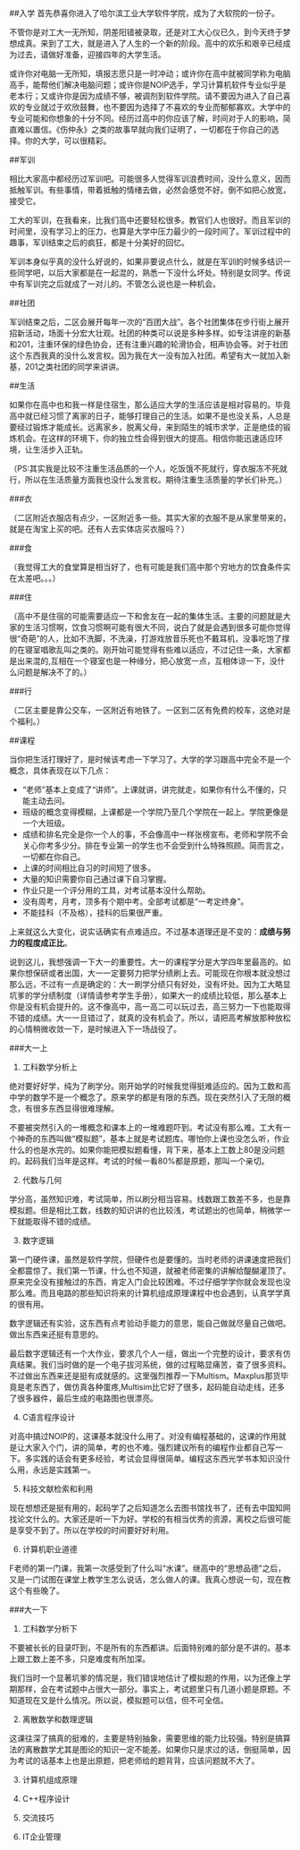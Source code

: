 ##入学
首先恭喜你进入了哈尔滨工业大学软件学院，成为了大软院的一份子。

不管你是对工大一无所知，阴差阳错被录取，还是对工大心仪已久，到今天终于梦想成真。来到了工大，就是进入了人生的一个新的阶段。高中的欢乐和艰辛已经成为过去，请做好准备，迎接四年的大学生活。

或许你对电脑一无所知，填报志愿只是一时冲动；或许你在高中就被同学称为电脑高手，能帮他们解决电脑问题；或许你是NOIP选手，学习计算机软件专业似乎是老本行；又或许你是因为成绩不够，被调剂到软件学院。请不要因为进入了自己喜欢的专业就过于欢欣鼓舞，也不要因为选择了不喜欢的专业而郁郁寡欢。大学中的专业可能和你想象的十分不同。经历过高中的你应该了解，时间对于人的影响，简直难以置信。《伤仲永》之类的故事早就向我们证明了，一切都在于你自己的选择。你的大学，可以很精彩。

##军训

相比大家高中都经历过军训吧。可能很多人觉得军训浪费时间，没什么意义，因而抵触军训。有些事情，带着抵触的情绪去做，必然会感觉不好。倒不如把心放宽，接受它。

工大的军训，在我看来，比我们高中还要轻松很多。教官们人也很好。而且军训的时间里，没有学习上的压力，也算是大学中压力最少的一段时间了。军训过程中的趣事，军训结束之后的疯狂，都是十分美好的回忆。

军训本身似乎真的没什么好说的，如果非要说点什么，就是在军训的时候多结识一些同学吧，以后大家都是在一起混的，熟悉一下没什么坏处。特别是女同学。传说中有军训完之后就成了一对儿的。不管怎么说也是一种机会。


##社团

军训结束之后，二区会展开每年一次的“百团大战”。各个社团集体在步行街上展开招新活动，场面十分宏大壮观。社团的种类可以说是多种多样。如专注讲座的新基和201，注重环保的绿色协会，还有注重兴趣的轮滑协会，相声协会等。对于社团这个东西我真的没什么发言权。因为我在大一没有加入社团。希望有大一就加入新基，201之类社团的同学来讲讲。

##生活

如果你在高中也和我一样是住宿生，那么适应大学的生活应该是相对容易的。毕竟高中就已经习惯了离家的日子，能够打理自己的生活。如果不是也没关系，人总是要经过锻炼才能成长。远离家乡，脱离父母，来到陌生的城市求学，正是绝佳的锻炼机会。在这样的环境下，你的独立性会得到很大的提高。相信你能迅速适应环境，让生活步入正轨。

（PS:其实我是比较不注重生活品质的一个人，吃饭饿不死就行，穿衣服冻不死就行，所以在生活质量方面我也没什么发言权。期待注重生活质量的学长们补充。）   

###衣

（二区附近衣服店有点少，一区附近多一些。其实大家的衣服不是从家里带来的，就是在淘宝上买的吧。还有人去实体店买衣服吗？）

###食

（我觉得工大的食堂算是相当好了，也有可能是我们高中那个穷地方的饮食条件实在太差吧。。。）

###住

（高中不是住宿的可能需要适应一下和舍友在一起的集体生活。主要的问题就是大家的生活习惯啊，饮食习惯啊可能有很大不同，说白了就是会遇到很多可能你觉得很“奇葩”的人，比如不洗脚，不洗澡，打游戏放音乐死也不戴耳机，没事吃饱了撑的在寝室唱歌乱叫之类的。刚开始可能觉得有些难以适应，不过记住一条，大家都是出来混的,互相在一个寝室也是一种缘分，把心放宽一点，互相体谅一下，没什么问题是解决不了的。）

###行

（二区主要是靠公交车，一区附近有地铁了。一区到二区有免费的校车，这绝对是个福利。）

##课程

当你把生活打理好了，是时候该考虑一下学习了。大学的学习跟高中完全不是一个概念，具体表现在以下几点：
* “老师”基本上变成了“讲师”。上课就讲，讲完就走，如果你有什么不懂的，只能主动去问。
* 班级的概念变得模糊，上课都是一个学院乃至几个学院在一起上。学院更像是一个大班级。
* 成绩和排名完全是你一个人的事，不会像高中一样张榜宣布。老师和学院不会关心你考多少分。排在专业第一的学生也不会受到什么特殊照顾。简而言之，一切都在你自己。
* 上课的时间相比自习的时间短了很多。
* 大量的知识需要你自己通过课下自习掌握。
* 作业只是一个评分用的工具，对考试基本没什么帮助。
* 没有周考，月考，顶多有个期中考。全部考试都是“一考定终身”。
* 不能挂科（不及格），挂科的后果很严重。

上来就这么大变化，说实话确实有点难适应。不过基本道理还是不变的：**成绩与努力的程度成正比**。

说到这儿，我想强调一下大一的重要性。大一的课程学分是大学四年里最高的。如果你想保研或者出国，大一一定要努力把学分绩刷上去。可能现在你根本就没想过那么远，不过有一点是确定的：大一刷学分绩只有好处，没有坏处。因为工大略显坑爹的学分绩制度（详情请参考学生手册），如果大一的成绩比较低，那么基本上你是没有机会提升的。这不像高中，高一高二可以玩过去，高三努力一下也能取得不错的成绩。大一一旦错过了，就真的没有机会了。所以，请把高考解放那种放松的心情稍微收敛一下，是时候进入下一场战役了。

###大一上

1. 工科数学分析上

 绝对要好好学，纯为了刷学分。刚开始学的时候我觉得挺难适应的。因为工数和高中学的数学不是一个概念了。原来学的都是有限的东西。现在突然引入了无限的概念，有很多东西显得很难理解。
 
 不要被突然引入的一堆概念和课本上的一堆难题吓到。考试没有那么难。工大有一个神奇的东西叫做“模拟题”，基本上就是考试题库。哪怕你上课也没怎么听，作业什么的也是水完的。如果你能把模拟题看懂，背下来，基本上工数上80是没问题的。起码我们当年是这样。考试的时候一看80%都是原题，那叫一个亲切。

2. 代数与几何

 学分高，虽然知识难，考试简单，所以刷分相当容易。线数跟工数差不多，也是靠模拟题。但是相比工数，线数的知识讲的也比较浅，考试题出的也简单，稍微学一下就能取得不错的成绩。

3. 数字逻辑

 第一门硬件课，虽然是软件学院，但硬件也是要懂的。当时老师的讲课速度把我们全都震惊了。我们第一节课，什么也不知道，就被老师密集的讲解给醍醐灌顶了。原来完全没有接触过的东西，肯定入门会比较困难。不过仔细学学你就会发现也没那么难。而且电路的那些知识将来的计算机组成原理课程中也会遇到，认真学学真的很有用。
 
 数字逻辑还有实验，这东西有点考验动手能力的意思，能自己做就尽量自己做吧。做出东西来还挺有意思的。
 
 最后数字逻辑还有一个大作业，要求几个人一组，做出一个完整的设计，要求有仿真结果。我们当时做的是一个电子拔河系统，做的过程略显痛苦，查了很多资料。不过做出东西来还是挺有成就感的。这里强烈推荐一下Multism。Maxplus那货毕竟是老东西了，做仿真各种蛋疼,Multisim比它好了很多，起码能自动走线，还多了很多器件，最后生成的电路图也很漂亮。

4. C语言程序设计

 对高中搞过NOIP的，这课基本就没什么用了。对没有编程基础的，这课的作用就是让大家入个门，讲的简单，考的也不难。强烈建议所有的编程作业都自己写一下。多实践的话会有更多经验，考试会显得很简单。编程这东西光学书本知识没什么用，永远是实践第一。

5. 科技文献检索和利用

 现在想想还是挺有用的，起码学了之后知道怎么去图书馆找书了，还有去中国知网找论文什么的。大家还是听一下为好。学校的有相当优秀的资源，离校之后很可能是享受不到了。所以在学校的时间要好好利用。

6. 计算机职业道德

 F老师的第一门课，我第一次感受到了什么叫“水课”。继高中的“思想品德”之后，又是一门试图在课堂上教学生怎么说话，怎么做人的课。我真心想说一句，现在教这个有些晚了。

###大一下

1. 工科数学分析下

 不要被长长的目录吓到，不是所有的东西都讲。后面特别难的部分是不讲的。基本上跟工数上差不多，只是难度有所加深。

 我们当时一个显著坑爹的情况是，我们错误地估计了模拟题的作用，以为还像上学期那样，会在考试题中占很大一部分。事实上，考试题里只有几道小题是原题。不知道现在又是什么情况。所以说，模拟题可以信，但不可全信。

2. 离散数学和数理逻辑

 这课往深了搞真的挺难的，主要是特别抽象，需要思维的能力比较强。特别是搞算法的离散数学尤其是图论的知识一定不能差。如果你只是求过的话，倒挺简单，因为考试的话基本上也是出原题，把老师给的题背背，应该问题就不大了。

3. 计算机组成原理

4. C++程序设计

5. 交流技巧

6. IT企业管理
